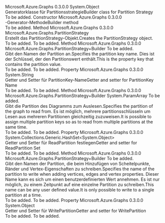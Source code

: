 <Type Name="PartitionStrategy+Builder" FullName="Microsoft.Azure.Graphs.PartitionStrategy+Builder">
  <TypeSignature Language="C#" Value="public sealed class PartitionStrategy.Builder" />
  <TypeSignature Language="ILAsm" Value=".class nested public auto ansi sealed beforefieldinit PartitionStrategy/Builder extends System.Object" />
  <TypeSignature Language="DocId" Value="T:Microsoft.Azure.Graphs.PartitionStrategy.Builder" />
  <TypeSignature Language="VB.NET" Value="Public NotInheritable Class PartitionStrategy.Builder" />
  <TypeSignature Language="F#" Value="type PartitionStrategy.Builder = class" />
  <AssemblyInfo>
    <AssemblyName>Microsoft.Azure.Graphs</AssemblyName>
    <AssemblyVersion>0.3.0.0</AssemblyVersion>
  </AssemblyInfo>
  <Base>
    <BaseTypeName>System.Object</BaseTypeName>
  </Base>
  <Interfaces />
  <Docs>
    <summary>
            <span data-ttu-id="a6f72-101">Generatorklasse für Partitionsstrategie</span><span class="sxs-lookup"><span data-stu-id="a6f72-101">Builder class for Partition Strategy</span></span> 
            </summary>
    <remarks>To be added.</remarks>
  </Docs>
  <Members>
    <Member MemberName=".ctor">
      <MemberSignature Language="C#" Value="public Builder ();" />
      <MemberSignature Language="ILAsm" Value=".method public hidebysig specialname rtspecialname instance void .ctor() cil managed" />
      <MemberSignature Language="DocId" Value="M:Microsoft.Azure.Graphs.PartitionStrategy.Builder.#ctor" />
      <MemberSignature Language="VB.NET" Value="Public Sub New ()" />
      <MemberType>Constructor</MemberType>
      <AssemblyInfo>
        <AssemblyName>Microsoft.Azure.Graphs</AssemblyName>
        <AssemblyVersion>0.3.0.0</AssemblyVersion>
      </AssemblyInfo>
      <Parameters />
      <Docs>
        <summary>
            <span data-ttu-id="a6f72-102">-Generator-Methode</span><span class="sxs-lookup"><span data-stu-id="a6f72-102">Builder method</span></span>
            </summary>
        <remarks>To be added.</remarks>
      </Docs>
    </Member>
    <Member MemberName="Create">
      <MemberSignature Language="C#" Value="public Microsoft.Azure.Graphs.PartitionStrategy Create ();" />
      <MemberSignature Language="ILAsm" Value=".method public hidebysig instance class Microsoft.Azure.Graphs.PartitionStrategy Create() cil managed" />
      <MemberSignature Language="DocId" Value="M:Microsoft.Azure.Graphs.PartitionStrategy.Builder.Create" />
      <MemberSignature Language="VB.NET" Value="Public Function Create () As PartitionStrategy" />
      <MemberSignature Language="F#" Value="member this.Create : unit -&gt; Microsoft.Azure.Graphs.PartitionStrategy" Usage="builder.Create " />
      <MemberType>Method</MemberType>
      <AssemblyInfo>
        <AssemblyName>Microsoft.Azure.Graphs</AssemblyName>
        <AssemblyVersion>0.3.0.0</AssemblyVersion>
      </AssemblyInfo>
      <ReturnValue>
        <ReturnType>Microsoft.Azure.Graphs.PartitionStrategy</ReturnType>
      </ReturnValue>
      <Parameters />
      <Docs>
        <summary>
            <span data-ttu-id="a6f72-103">Erstellt das PartitionStrategy-Objekt.</span><span class="sxs-lookup"><span data-stu-id="a6f72-103">Creates the PartitionStrategy object.</span></span>
            </summary>
        <returns>To be added.</returns>
        <remarks>To be added.</remarks>
      </Docs>
    </Member>
    <Member MemberName="PartitionKey">
      <MemberSignature Language="C#" Value="public Microsoft.Azure.Graphs.PartitionStrategy.Builder PartitionKey (string partitionKey);" />
      <MemberSignature Language="ILAsm" Value=".method public hidebysig instance class Microsoft.Azure.Graphs.PartitionStrategy/Builder PartitionKey(string partitionKey) cil managed" />
      <MemberSignature Language="DocId" Value="M:Microsoft.Azure.Graphs.PartitionStrategy.Builder.PartitionKey(System.String)" />
      <MemberSignature Language="VB.NET" Value="Public Function PartitionKey (partitionKey As String) As PartitionStrategy.Builder" />
      <MemberSignature Language="F#" Value="member this.PartitionKey : string -&gt; Microsoft.Azure.Graphs.PartitionStrategy.Builder" Usage="builder.PartitionKey partitionKey" />
      <MemberType>Method</MemberType>
      <AssemblyInfo>
        <AssemblyName>Microsoft.Azure.Graphs</AssemblyName>
        <AssemblyVersion>0.3.0.0</AssemblyVersion>
      </AssemblyInfo>
      <ReturnValue>
        <ReturnType>Microsoft.Azure.Graphs.PartitionStrategy+Builder</ReturnType>
      </ReturnValue>
      <Parameters>
        <Parameter Name="partitionKey" Type="System.String" />
      </Parameters>
      <Docs>
        <param name="partitionKey">To be added.</param>
        <summary>
            <span data-ttu-id="a6f72-104">Gibt den Namen der Partition an.</span><span class="sxs-lookup"><span data-stu-id="a6f72-104">Specifies the partition key name.</span></span>  <span data-ttu-id="a6f72-105">Dies ist der Schlüssel, der den Partitionswert enthält.</span><span class="sxs-lookup"><span data-stu-id="a6f72-105">This is the property key that contains the partition value.</span></span> 
            </summary>
        <returns>To be added.</returns>
        <remarks>To be added.</remarks>
      </Docs>
    </Member>
    <Member MemberName="PartitionKeyString">
      <MemberSignature Language="C#" Value="public string PartitionKeyString { get; }" />
      <MemberSignature Language="ILAsm" Value=".property instance string PartitionKeyString" />
      <MemberSignature Language="DocId" Value="P:Microsoft.Azure.Graphs.PartitionStrategy.Builder.PartitionKeyString" />
      <MemberSignature Language="VB.NET" Value="Public ReadOnly Property PartitionKeyString As String" />
      <MemberSignature Language="F#" Value="member this.PartitionKeyString : string" Usage="Microsoft.Azure.Graphs.PartitionStrategy.Builder.PartitionKeyString" />
      <MemberType>Property</MemberType>
      <AssemblyInfo>
        <AssemblyName>Microsoft.Azure.Graphs</AssemblyName>
        <AssemblyVersion>0.3.0.0</AssemblyVersion>
      </AssemblyInfo>
      <ReturnValue>
        <ReturnType>System.String</ReturnType>
      </ReturnValue>
      <Docs>
        <summary>
             <span data-ttu-id="a6f72-106">Getter und Setter für PartitionKey-Name</span><span class="sxs-lookup"><span data-stu-id="a6f72-106">Getter and setter for PartitionKey Name</span></span>
            </summary>
        <value>To be added.</value>
        <remarks>To be added.</remarks>
      </Docs>
    </Member>
    <Member MemberName="ReadPartitions">
      <MemberSignature Language="C#" Value="public Microsoft.Azure.Graphs.PartitionStrategy.Builder ReadPartitions (params object[] readPartitions);" />
      <MemberSignature Language="ILAsm" Value=".method public hidebysig instance class Microsoft.Azure.Graphs.PartitionStrategy/Builder ReadPartitions(object[] readPartitions) cil managed" />
      <MemberSignature Language="DocId" Value="M:Microsoft.Azure.Graphs.PartitionStrategy.Builder.ReadPartitions(System.Object[])" />
      <MemberSignature Language="VB.NET" Value="Public Function ReadPartitions (ParamArray readPartitions As Object()) As PartitionStrategy.Builder" />
      <MemberSignature Language="F#" Value="member this.ReadPartitions : obj[] -&gt; Microsoft.Azure.Graphs.PartitionStrategy.Builder" Usage="builder.ReadPartitions readPartitions" />
      <MemberType>Method</MemberType>
      <AssemblyInfo>
        <AssemblyName>Microsoft.Azure.Graphs</AssemblyName>
        <AssemblyVersion>0.3.0.0</AssemblyVersion>
      </AssemblyInfo>
      <ReturnValue>
        <ReturnType>Microsoft.Azure.Graphs.PartitionStrategy+Builder</ReturnType>
      </ReturnValue>
      <Parameters>
        <Parameter Name="readPartitions" Type="System.Object[]">
          <Attributes>
            <Attribute>
              <AttributeName>System.ParamArray</AttributeName>
            </Attribute>
          </Attributes>
        </Parameter>
      </Parameters>
      <Docs>
        <param name="readPartitions">To be added.</param>
        <summary>
            <span data-ttu-id="a6f72-107">Gibt die Partition des Diagramms zum Auslesen.</span><span class="sxs-lookup"><span data-stu-id="a6f72-107">Specifies the partition of the graph to read from.</span></span>  <span data-ttu-id="a6f72-108">Es ist möglich, mehrere partitionsschlüsseln um Lesen aus mehreren Partitionen gleichzeitig zuzuweisen.</span><span class="sxs-lookup"><span data-stu-id="a6f72-108">It is possible to assign multiple partition keys so as to read from multiple partitions at the same time.</span></span>
            </summary>
        <returns>To be added.</returns>
        <remarks>To be added.</remarks>
      </Docs>
    </Member>
    <Member MemberName="ReadPartitionSet">
      <MemberSignature Language="C#" Value="public System.Collections.Generic.HashSet&lt;object&gt; ReadPartitionSet { get; }" />
      <MemberSignature Language="ILAsm" Value=".property instance class System.Collections.Generic.HashSet`1&lt;object&gt; ReadPartitionSet" />
      <MemberSignature Language="DocId" Value="P:Microsoft.Azure.Graphs.PartitionStrategy.Builder.ReadPartitionSet" />
      <MemberSignature Language="VB.NET" Value="Public ReadOnly Property ReadPartitionSet As HashSet(Of Object)" />
      <MemberSignature Language="F#" Value="member this.ReadPartitionSet : System.Collections.Generic.HashSet&lt;obj&gt;" Usage="Microsoft.Azure.Graphs.PartitionStrategy.Builder.ReadPartitionSet" />
      <MemberType>Property</MemberType>
      <AssemblyInfo>
        <AssemblyName>Microsoft.Azure.Graphs</AssemblyName>
        <AssemblyVersion>0.3.0.0</AssemblyVersion>
      </AssemblyInfo>
      <ReturnValue>
        <ReturnType>System.Collections.Generic.HashSet&lt;System.Object&gt;</ReturnType>
      </ReturnValue>
      <Docs>
        <summary>
            <span data-ttu-id="a6f72-109">Getter und Setter für ReadPartition festlegen</span><span class="sxs-lookup"><span data-stu-id="a6f72-109">Getter and setter for ReadPartition Set</span></span>
            </summary>
        <value>To be added.</value>
        <remarks>To be added.</remarks>
      </Docs>
    </Member>
    <Member MemberName="WritePartition">
      <MemberSignature Language="C#" Value="public Microsoft.Azure.Graphs.PartitionStrategy.Builder WritePartition (object writePartition);" />
      <MemberSignature Language="ILAsm" Value=".method public hidebysig instance class Microsoft.Azure.Graphs.PartitionStrategy/Builder WritePartition(object writePartition) cil managed" />
      <MemberSignature Language="DocId" Value="M:Microsoft.Azure.Graphs.PartitionStrategy.Builder.WritePartition(System.Object)" />
      <MemberSignature Language="VB.NET" Value="Public Function WritePartition (writePartition As Object) As PartitionStrategy.Builder" />
      <MemberSignature Language="F#" Value="member this.WritePartition : obj -&gt; Microsoft.Azure.Graphs.PartitionStrategy.Builder" Usage="builder.WritePartition writePartition" />
      <MemberType>Method</MemberType>
      <AssemblyInfo>
        <AssemblyName>Microsoft.Azure.Graphs</AssemblyName>
        <AssemblyVersion>0.3.0.0</AssemblyVersion>
      </AssemblyInfo>
      <ReturnValue>
        <ReturnType>Microsoft.Azure.Graphs.PartitionStrategy+Builder</ReturnType>
      </ReturnValue>
      <Parameters>
        <Parameter Name="writePartition" Type="System.Object" />
      </Parameters>
      <Docs>
        <param name="writePartition">To be added.</param>
        <summary>
             <span data-ttu-id="a6f72-110">Gibt den Namen der Partition, die beim Hinzufügen von Scheitelpunkte, Ränder und Vertex-Eigenschaften zu schreiben.</span><span class="sxs-lookup"><span data-stu-id="a6f72-110">Specifies the name of the partition to write when adding vertices, edges and vertex properties.</span></span>  <span data-ttu-id="a6f72-111">Dieser Name kann es sich um einen benutzerdefinierten Wert annehmen. Es ist nur möglich, zu einem Zeitpunkt auf eine einzelne Partition zu schreiben.</span><span class="sxs-lookup"><span data-stu-id="a6f72-111">This name can be any user defined value.It is only possible to write to a single partition at a time.</span></span>
             </summary>
        <returns>To be added.</returns>
        <remarks>To be added.</remarks>
      </Docs>
    </Member>
    <Member MemberName="WritePartitionObject">
      <MemberSignature Language="C#" Value="public object WritePartitionObject { get; }" />
      <MemberSignature Language="ILAsm" Value=".property instance object WritePartitionObject" />
      <MemberSignature Language="DocId" Value="P:Microsoft.Azure.Graphs.PartitionStrategy.Builder.WritePartitionObject" />
      <MemberSignature Language="VB.NET" Value="Public ReadOnly Property WritePartitionObject As Object" />
      <MemberSignature Language="F#" Value="member this.WritePartitionObject : obj" Usage="Microsoft.Azure.Graphs.PartitionStrategy.Builder.WritePartitionObject" />
      <MemberType>Property</MemberType>
      <AssemblyInfo>
        <AssemblyName>Microsoft.Azure.Graphs</AssemblyName>
        <AssemblyVersion>0.3.0.0</AssemblyVersion>
      </AssemblyInfo>
      <ReturnValue>
        <ReturnType>System.Object</ReturnType>
      </ReturnValue>
      <Docs>
        <summary>
            <span data-ttu-id="a6f72-112">Getter und Setter für WritePartition</span><span class="sxs-lookup"><span data-stu-id="a6f72-112">Getter and setter for WritePartition</span></span>
            </summary>
        <value>To be added.</value>
        <remarks>To be added.</remarks>
      </Docs>
    </Member>
  </Members>
</Type>